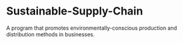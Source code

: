 # Sustainable-Supply-Chain
A program that promotes environmentally-conscious production and distribution methods in businesses.
